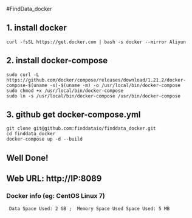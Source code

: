 #FindData_docker
## 1. install docker 
```
curl -fsSL https://get.docker.com | bash -s docker --mirror Aliyun
```
## 2. install docker-compose
```
sudo curl -L https://github.com/docker/compose/releases/download/1.21.2/docker-compose-$(uname -s)-$(uname -m) -o /usr/local/bin/docker-compose
sudo chmod +x /usr/local/bin/docker-compose
sudo ln -s /usr/local/bin/docker-compose /usr/bin/docker-compose
```

## 3. github get docker-compose.yml
```
git clone git@github.com:finddataio/finddata_docker.git
cd finddata_docker
docker-compose up -d --build
```
## Well Done!

## Web URL: http://IP:8089



### Docker info (eg: CentOS Linux 7)
` 
 Data Space Used: 2 GB ;  Memory Space Used Space Used: 5 MB
`
